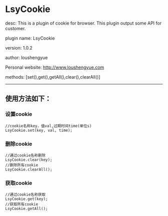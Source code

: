 # LsyCookie

desc: This is a plugin of cookie for browser. This plugin output some API for customer.

plugin name: LsyCookie

version: 1.0.2

author: loushengyue

Personal website: http://www.loushengyue.com

methods: [set(),get(),getAll(),clear(),clearAll()]

----

## 使用方法如下：

### 设置cookie
```
//cookie名称key，值val,过期时间time(单位s)
LsyCookie.set(key, val, time);
```
### 删除cookie

```
//通过cookie名称删除
LsyCookie.clear(key);
//删除所有cookie
LsyCookie.clearAll();
```
### 获取cookie

```
//通过cookie名称获取
LsyCookie.get(key);
//获取所有cookie
LsyCookie.getAll();
```

